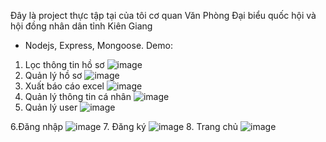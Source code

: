 Đây là project thực tập tại của tôi cơ quan Văn Phòng Đại biểu quốc hội và hội đồng nhân dân tỉnh Kiên Giang
- Nodejs, Express, Mongoose.
Demo:
1. Lọc thông tin hồ sơ ![image](https://github.com/HuyVo1231/QuanLy_DonThu_Nodejs/assets/111215747/b8365a1e-e4c7-4d6e-8bf5-3f7021b1ab8e)
 2. Quản lý hồ sơ ![image](https://github.com/HuyVo1231/QuanLy_DonThu_Nodejs/assets/111215747/f5022128-1c87-46dd-9794-d08763b53674)
3. Xuất báo cáo excel ![image](https://github.com/HuyVo1231/QuanLy_DonThu_Nodejs/assets/111215747/d878858a-8943-451e-8ed7-7a30ee291e35)
4. Quản lý thông tin cá nhân ![image](https://github.com/HuyVo1231/QuanLy_DonThu_Nodejs/assets/111215747/9aeb7102-e4ba-4a09-9386-a07471eafb23)
5. Quản lý user ![image](https://github.com/HuyVo1231/QuanLy_DonThu_Nodejs/assets/111215747/bf552800-bc94-431a-88be-418e94a2d064)

6.Đăng nhập
![image](https://github.com/HuyVo1231/QuanLy_DonThu_Nodejs/assets/111215747/fa3b1e49-5e98-4fcf-a666-77f26ffb71d3)
7. Đăng ký
![image](https://github.com/HuyVo1231/QuanLy_DonThu_Nodejs/assets/111215747/c3bce605-0c87-4bb5-90db-afbc97b714a8)
8. Trang chủ
![image](https://github.com/HuyVo1231/QuanLy_DonThu_Nodejs/assets/111215747/7039e94c-c1c4-4407-8c7c-19656d9cda4d)
